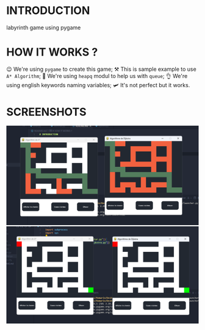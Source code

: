 # INTRODUCTION

labyrinth game using pygame

# HOW IT WORKS ?

😉 We're using `pygame` to create this game;
⚒️ This is sample example to use `A* Algorithm`;
🚦 We're using `heapq` modul to help us with `queue`;
👌 We're using english keywords naming variables;
🛩️ It's not perfect but it works.


# SCREENSHOTS

![first](assets/img1.png)
![second](assets/img2.png)

